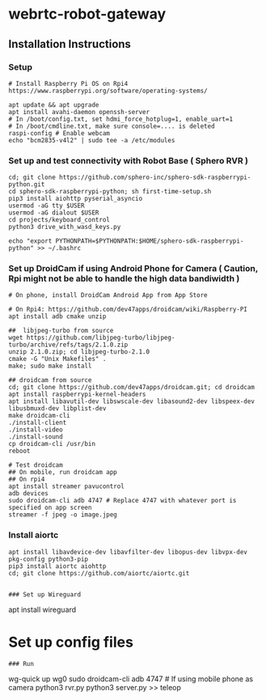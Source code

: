 # webrtc-robot-gateway

## Installation Instructions

### Setup
```
# Install Raspberry Pi OS on Rpi4
https://www.raspberrypi.org/software/operating-systems/

apt update && apt upgrade
apt install avahi-daemon openssh-server
# In /boot/config.txt, set hdmi_force_hotplug=1, enable_uart=1
# In /boot/cmdline.txt, make sure console=.... is deleted
raspi-config # Enable webcam
echo "bcm2835-v4l2" | sudo tee -a /etc/modules
```

### Set up and test connectivity with Robot Base ( Sphero RVR )
```
cd; git clone https://github.com/sphero-inc/sphero-sdk-raspberrypi-python.git
cd sphero-sdk-raspberrypi-python; sh first-time-setup.sh
pip3 install aiohttp pyserial_asyncio
usermod -aG tty $USER
usermod -aG dialout $USER 
cd projects/keyboard_control
python3 drive_with_wasd_keys.py

echo "export PYTHONPATH=$PYTHONPATH:$HOME/sphero-sdk-raspberrypi-python" >> ~/.bashrc
```

### Set up DroidCam if using Android Phone for Camera ( Caution, Rpi might not be able to handle the high data bandiwidth )
```
# On phone, install DroidCam Android App from App Store

# On Rpi4: https://github.com/dev47apps/droidcam/wiki/Raspberry-PI
apt install adb cmake unzip

##  libjpeg-turbo from source
wget https://github.com/libjpeg-turbo/libjpeg-turbo/archive/refs/tags/2.1.0.zip
unzip 2.1.0.zip; cd libjpeg-turbo-2.1.0
cmake -G "Unix Makefiles" .
make; sudo make install

## droidcam from source
cd; git clone https://github.com/dev47apps/droidcam.git; cd droidcam
apt install raspberrypi-kernel-headers
apt install libavutil-dev libswscale-dev libasound2-dev libspeex-dev libusbmuxd-dev libplist-dev
make droidcam-cli
./install-client
./install-video
./install-sound
cp droidcam-cli /usr/bin
reboot

# Test droidcam
## On mobile, run droidcam app
## On rpi4
apt install streamer pavucontrol
adb devices
sudo droidcam-cli adb 4747 # Replace 4747 with whatever port is specified on app screen
streamer -f jpeg -o image.jpeg

```

### Install aiortc
```
apt install libavdevice-dev libavfilter-dev libopus-dev libvpx-dev pkg-config python3-pip
pip3 install aiortc aiohttp
cd; git clone https://github.com/aiortc/aiortc.git
```
```

### Set up Wireguard
```
apt install wireguard
# Set up config files
```
### Run
```
wg-quick up wg0
sudo droidcam-cli adb 4747   # If using mobile phone as camera
python3 rvr.py
python3 server.py >> teleop
```
